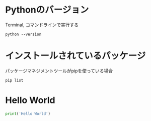 # Pythonのバージョン

Terminal, コマンドラインで実行する

```
python --version
```

# インストールされているパッケージ

パッケージマネジメントツールがpipを使っている場合

```
pip list
```

# Hello World

```Python
print('Hello World')
```
